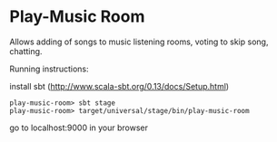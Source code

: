 # Play-Music Room

Allows adding of songs to music listening rooms, voting to skip song, chatting.

Running instructions:

install sbt (http://www.scala-sbt.org/0.13/docs/Setup.html)

```
play-music-room> sbt stage
play-music-room> target/universal/stage/bin/play-music-room
```

go to localhost:9000 in your browser
